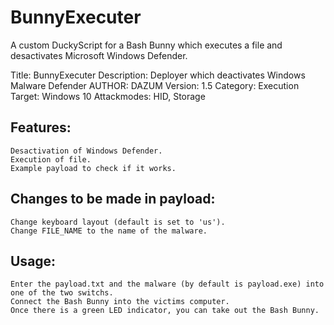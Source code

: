 # BunnyExecuter
A custom DuckyScript for a Bash Bunny which executes a file and desactivates Microsoft Windows Defender.

Title: BunnyExecuter
Description: Deployer which deactivates Windows Malware Defender
AUTHOR: DAZUM
Version: 1.5
Category: Execution
Target: Windows 10
Attackmodes: HID, Storage

## Features:

    Desactivation of Windows Defender.
    Execution of file.
    Example payload to check if it works.

## Changes to be made in payload:

    Change keyboard layout (default is set to 'us').
    Change FILE_NAME to the name of the malware.

## Usage:

    Enter the payload.txt and the malware (by default is payload.exe) into one of the two switchs.
    Connect the Bash Bunny into the victims computer.
    Once there is a green LED indicator, you can take out the Bash Bunny.

